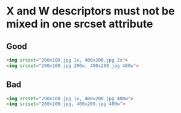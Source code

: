 # X and W descriptors must not be mixed in one srcset attribute

## Good

```html
<img srcset="200x100.jpg 1x, 400x200.jpg 2x">
<img srcset="200x100.jpg 200w, 400x200.jpg 400w">
```

## Bad

```html
<img srcset="200x100.jpg 1x, 400x200.jpg 400w">
<img srcset="200x100.jpg, 400x200.jpg 400w">
```

